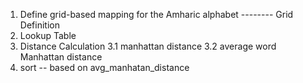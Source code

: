 1. Define grid-based mapping for the Amharic alphabet -------- Grid Definition
2. Lookup Table
3. Distance Calculation
   3.1 manhattan distance
   3.2 average word Manhattan distance
4. sort -- based on avg_manhatan_distance
